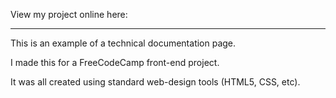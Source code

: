 View my project online here: 

-----------------------------

This is an example of a technical documentation page.

I made this for a FreeCodeCamp front-end project.

It was all created using standard web-design tools (HTML5, CSS, etc).
